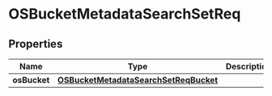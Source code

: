 # OSBucketMetadataSearchSetReq

## Properties
Name | Type | Description | Notes
------------ | ------------- | ------------- | -------------
**osBucket** | [**OSBucketMetadataSearchSetReqBucket**](OSBucketMetadataSearchSetReqBucket.md) |  | 

